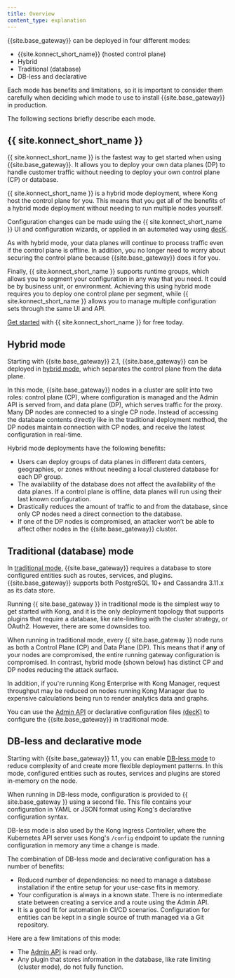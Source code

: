 ```yaml
---
title: Overview
content_type: explanation
---
```


{{site.base_gateway}} can be deployed in four different modes:

* {{site.konnect_short_name}} (hosted control plane)
* Hybrid
* Traditional (database)
* DB-less and declarative

Each mode has benefits and limitations, so it is important to consider them carefully when deciding which mode to use to install {{site.base_gateway}} in production. 

The following sections briefly describe each mode. 

## {{ site.konnect_short_name }}

{{ site.konnect_short_name }} is the fastest way to get started when using {{site.base_gateway}}. It allows you to deploy your own data planes (DP) to handle customer traffic without needing to deploy your own control plane (CP) or database.

{{ site.konnect_short_name }} is a hybrid mode deployment, where Kong host the control plane for you. This means that you get all of the benefits of a hybrid mode deployment without needing to run multiple nodes yourself.

Configuration changes can be made using the {{ site.konnect_short_name }} UI and configuration wizards, or applied in an automated way using [decK](/deck/latest/).

As with hybrid mode, your data planes will continue to process traffic even if the control plane is offline. In addition, you no longer need to worry about securing the control plane because {{site.base_gateway}} does it for you.

Finally, {{ site.konnect_short_name }} supports runtime groups, which allows you to segment your configuration in any way that you need. It could be by business unit, or environment. Achieving this using hybrid mode requires you to deploy one control plane per segment, while {{ site.konnect_short_name }} allows you to manage multiple configuration sets through the same UI and API.

[Get started](https://cloud.konghq.com/register) with {{ site.konnect_short_name }} for free today.

## Hybrid mode

Starting with {{site.base_gateway}} 2.1, {{site.base_gateway}} can be deployed in
[hybrid mode](/gateway/{{page.kong_version}}/production/deployment-topologies/hybrid-mode/), which separates the control plane from the data plane.

In this mode, {{site.base_gateway}} nodes in a cluster are split into two roles: control plane
(CP), where configuration is managed and the Admin API is served from, and data
plane (DP), which serves traffic for the proxy. Many DP nodes are connected to a single CP node. Instead of accessing the database contents directly like in the
traditional deployment method, the DP nodes maintain connection with CP nodes,
and receive the latest configuration in real-time.

Hybrid mode deployments have the following benefits:

* Users can deploy groups of data planes in different data centers, geographies, or zones without needing a local clustered database for each DP group.
* The availability of the database does not affect the availability of the data planes. If a control plane is offline, data planes will run using their last known configuration.
* Drastically reduces the amount of traffic to and from the database, since only CP nodes need a direct connection to the database.
* If one of the DP nodes is compromised, an attacker won’t be able to affect other nodes in the {{site.base_gateway}} cluster.

## Traditional (database) mode

In [traditional mode](/gateway/{{page.kong_version}}/production/deployment-topologies/traditional/), {{site.base_gateway}} requires a database to store configured entities such as routes, services, and plugins. {{site.base_gateway}} supports both PostgreSQL 10+ and Cassandra 3.11.x as its data store.

Running {{ site.base_gateway }} in traditional mode is the simplest way to get started with Kong, and it is the only deployment topology that supports plugins that require a database, like rate-limiting with the cluster strategy, or OAuth2. However, there are some downsides too.

When running in traditional mode, every {{ site.base_gateway }} node runs as both a Control Plane (CP) and Data Plane (DP). This means that if **any** of your nodes are compromised, the entire running gateway configuration is compromised. In contrast, hybrid mode (shown below) has distinct CP and DP nodes reducing the attack surface.

In addition, if you're running Kong Enterprise with Kong Manager, request throughput may be reduced on nodes running Kong Manager due to expensive calculations being run to render analytics data and graphs.

You can use the [Admin API](/gateway/{{page.kong_version}}/admin-api/) or declarative configuration files [(decK)](/deck/latest/) to configure the {{site.base_gateway}} in traditional mode.

## DB-less and declarative mode

Starting with {{site.base_gateway}} 1.1, you can enable [DB-less mode](/gateway/{{page.kong_version}}/production/deployment-topologies/db-less-and-declarative-config/) to reduce complexity of and create more flexible deployment patterns. In this mode, configured entities such as routes, services and plugins are stored in-memory on the node.

When running in DB-less mode, configuration is provided to {{ site.base_gateway }} using a second file. This file contains your configuration in YAML or JSON format using Kong's declarative configuration syntax.

DB-less mode is also used by the Kong Ingress Controller, where the Kubernetes API server uses Kong's `/config` endpoint to update the running configuration in memory any time a change is made.

The combination of DB-less mode and declarative configuration has a number
of benefits:

* Reduced number of dependencies: no need to manage a database installation
  if the entire setup for your use-case fits in memory.
* Your configuration is always in a known state. There is no intermediate 
  state between creating a service and a route using the Admin API.
* It is a good fit for automation in CI/CD scenarios. Configuration for
  entities can be kept in a single source of truth managed via a Git
  repository.

Here are a few limitations of this mode:

* The [Admin API](/gateway/{{page.kong_version}}/admin-api/) is read only.
* Any plugin that stores information in the database, like rate limiting (cluster mode), do not fully function.